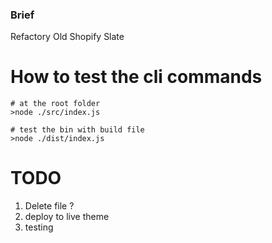 ### Brief

Refactory Old Shopify Slate

# How to test the cli commands

```shell
# at the root folder
>node ./src/index.js

# test the bin with build file
>node ./dist/index.js
```

# TODO
1. Delete file ?
2. deploy to live theme
3. testing